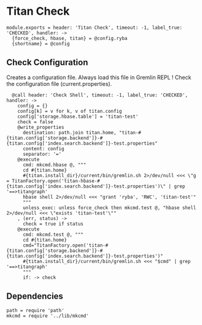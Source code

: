 
# Titan Check

    module.exports = header: 'Titan Check', timeout: -1, label_true: 'CHECKED', handler: ->
      {force_check, hbase, titan} = @config.ryba
      {shortname} = @config
      
## Check Configuration

Creates a configuration file. Always load this file in Gremlin REPL !
Check the configuration file (current.properties).

      @call header: 'Check Shell', timeout: -1, label_true: 'CHECKED', handler: ->
        config = {}
        config[k] = v for k, v of titan.config
        config['storage.hbase.table'] = 'titan-test'
        check = false
        @write_properties
          destination: path.join titan.home, "titan-#{titan.config['storage.backend']}-#{titan.config['index.search.backend']}-test.properties"
          content: config
          separator: '='
        @execute
          cmd: mkcmd.hbase @, """
          cd #{titan.home}
          #{titan.install_dir}/current/bin/gremlin.sh 2>/dev/null <<< \"g = TitanFactory.open('titan-hbase-#{titan.config['index.search.backend']}-test.properties')\" | grep '==>titangraph'
          hbase shell 2>/dev/null <<< "grant 'ryba', 'RWC', 'titan-test'"
          """
          unless_exec: unless force_check then mkcmd.test @, "hbase shell 2>/dev/null <<< \"exists 'titan-test'\""
        , (err, status) ->
          check = true if status
        @execute
          cmd: mkcmd.test @, """
          cd #{titan.home}
          cmd="TitanFactory.open('titan-#{titan.config['storage.backend']}-#{titan.config['index.search.backend']}-test.properties')"
          #{titan.install_dir}/current/bin/gremlin.sh <<< "$cmd" | grep '==>titangraph'
          """
          if: -> check

## Dependencies

    path = require 'path'
    mkcmd = require '../lib/mkcmd'
